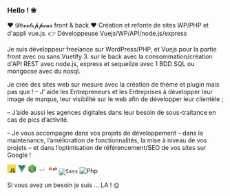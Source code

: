 ### Hello ! ❀

♥ 𝓓é𝓿𝓮𝓵𝓸𝓹𝓹𝓮𝓾𝓻 front & back ♥ Création et refonte de sites WP/PHP et d'appli vue.js. 👉 Développeuse Vuejs/WP/API/node.js/express

Je suis développeur freelance sur WordPress/PHP, et Vuejs pour la partie front avec ou sans Vuetify 3.
 sur le back avec la consommation/création d'API REST avec node.js, express et sequelize avec 1 BDD SQL ou mongoose avec du nosql.

Je crée des sites web sur mesure avec la création de thème et plugin mais pas que !
– J’ aide les Entrepreneurs et les Entreprises à développer leur image de marque, leur visibilité sur le web afin de développer leur clientèle ;

– J’aide aussi les agences digitales dans leur besoin de sous-traitance en cas de pics d’activité.

– Je vous accompagne dans vos projets de développement
– dans la maintenance, l’amélioration de fonctionnalités, la mise à niveau de vos projets
– et dans l’optimisation de référencement/SEO de vos sites sur Google !

<code><img height="20" src="https://raw.githubusercontent.com/github/explore/80688e429a7d4ef2fca1e82350fe8e3517d3494d/topics/javascript/javascript.png"></code>
<code><img height="20" src="https://raw.githubusercontent.com/github/explore/80688e429a7d4ef2fca1e82350fe8e3517d3494d/topics/vue/vue.png"></code>
<code><img height="20" src="https://raw.githubusercontent.com/github/explore/80688e429a7d4ef2fca1e82350fe8e3517d3494d/topics/nodejs/nodejs.png"></code>
<code><img height="20" src="https://raw.githubusercontent.com/github/explore/80688e429a7d4ef2fca1e82350fe8e3517d3494d/topics/mysql/mysql.png"></code>
<code><img height="20" src="https://raw.githubusercontent.com/github/explore/80688e429a7d4ef2fca1e82350fe8e3517d3494d/topics/git/git.png"></code>
<code><img height="20" alt='Sass' src='https://img.shields.io/badge/Sass-100000?style=for-the-badge&logo=Sass&logoColor=white&labelColor=F132D2&color=F426A8'/></code>
<img height="20" alt='Php' src='https://img.shields.io/badge/Php_8-100000?style=for-the-badge&logo=Php&logoColor=A0C7DE&labelColor=1E282C&color=5F92AD'/>
 
Si vous avez un besoin je suis … LA !
🌞


